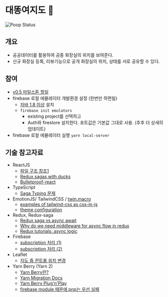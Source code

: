 # 대똥여지도 💩

![Poop Status](https://img.shields.io/badge/%F0%9F%92%A9-urgent-red)

## 개요

- 공공데이터를 활용하여 공중 화장실의 위치를 보여준다.
- 신규 화장실 등록, 리뷰기능으로 공개 화장실의 위치, 상태를 서로 공유할 수 있다.

## 참여

- [v0.5 마일스톤 할일](https://github.com/venturegwangya/toiletMap/projects/1)
- firebase 로컬 에뮬레이터 개발환경 설정 (한번만 하면됨)
  - [자바 1.8 이상](https://www.java.com/ko/download/) 설치
  - `firebase init emulators`
    - existing project를 선택하고
    - Auth와 firestore 설치한다. 포트값은 기본값 그대로 사용. (추후 더 상세히 업데이트)
- firebase 로컬 에뮬레이터 실행 `yarn local-server`

## 기술 참고자료

- ReactJS
  - [파일 구조 참조1](https://codesandbox.io/s/rz8bg?file=/src/core/sagas/lyricsSaga.ts)
  - [Redux sagas with ducks](https://github.com/BlueAccords/redux-sagas-with-ducks/tree/master/state)
  - [Bulletproof-react](https://github.com/alan2207/bulletproof-react)
- TypeScript
  - [Saga Typing 문제](https://github.com/redux-saga/redux-saga/issues/1883)
- EmotionJS/ TailwindCSS / [twin.macro](https://github.com/ben-rogerson/twin.macro)
  - [examples of tailwind-css as css-in-js](https://dev.to/angelmtztrc/react-app-with-tailwind-css-emotion-twin-macro-3dpe)
  - [theme configuration](https://tailwindcss.com/docs/theme)
- Redux, Redux-saga
  - [Redux saga vs async await](https://thecodebarbarian.com/redux-saga-vs-async-await.html)
  - [Why do we need middleware for async flow in redux](https://stackoverflow.com/questions/34570758/why-do-we-need-middleware-for-async-flow-in-redux/34599594#34599594)
  - [Redux tutorials: async logic](https://redux.js.org/tutorials/essentials/part-5-async-logic)
- Firebase
  - [subscription 처리 (1)](https://stackoverflow.com/questions/50668964/what-is-the-proper-way-of-connecting-firebase-with-redux-sagas)
  - [subscription 처리 (2)](https://stackoverflow.com/questions/51672715/redux-saga-firebase-onauthstatechanged-eventchannel)
- Leaflet
  - [지도 줌 컨트롤 위치 변경](https://egghead.io/lessons/react-change-the-react-leaflet-map-zoomcontrol-location-and-icons)
- Yarn Berry (Yarn 2)
  - [Yarn Berry란?](https://toss.tech/article/node-modules-and-yarn-berry)
  - [Yarn Migration Docs](https://yarnpkg.com/getting-started/migration)
  - [Yarn Berry Plug'n'Play](https://yarnpkg.com/features/pnp)
  - [firebase module 때문에 pnp는 우선 실패](https://github.com/firebase/firebase-js-sdk/issues/3707)
